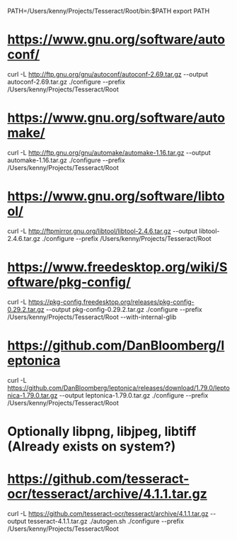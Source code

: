 PATH=/Users/kenny/Projects/Tesseract/Root/bin:$PATH
export PATH

# https://www.gnu.org/software/autoconf/
curl -L http://ftp.gnu.org/gnu/autoconf/autoconf-2.69.tar.gz --output autoconf-2.69.tar.gz
./configure --prefix /Users/kenny/Projects/Tesseract/Root

# https://www.gnu.org/software/automake/
curl -L http://ftp.gnu.org/gnu/automake/automake-1.16.tar.gz --output automake-1.16.tar.gz
./configure --prefix /Users/kenny/Projects/Tesseract/Root

# https://www.gnu.org/software/libtool/
curl -L http://ftpmirror.gnu.org/libtool/libtool-2.4.6.tar.gz --output libtool-2.4.6.tar.gz
./configure --prefix /Users/kenny/Projects/Tesseract/Root

# https://www.freedesktop.org/wiki/Software/pkg-config/
curl -L https://pkg-config.freedesktop.org/releases/pkg-config-0.29.2.tar.gz --output pkg-config-0.29.2.tar.gz
./configure --prefix /Users/kenny/Projects/Tesseract/Root --with-internal-glib

# https://github.com/DanBloomberg/leptonica
curl -L https://github.com/DanBloomberg/leptonica/releases/download/1.79.0/leptonica-1.79.0.tar.gz --output leptonica-1.79.0.tar.gz
./configure --prefix /Users/kenny/Projects/Tesseract/Root

# Optionally libpng, libjpeg, libtiff (Already exists on system?)

# https://github.com/tesseract-ocr/tesseract/archive/4.1.1.tar.gz
curl -L https://github.com/tesseract-ocr/tesseract/archive/4.1.1.tar.gz --output tesseract-4.1.1.tar.gz
./autogen.sh
./configure --prefix /Users/kenny/Projects/Tesseract/Root

